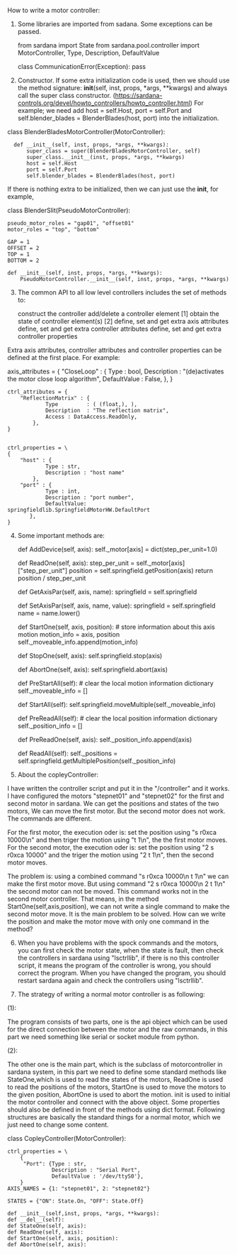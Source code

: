 How to write a motor controller:

1. Some libraries are imported from sadana. Some exceptions can be passed.

    from sardana import State
    from sardana.pool.controller import MotorController, Type, Description, DefaultValue
    
    class CommunicationError(Exception):
    pass
    
2. Constructor. If some extra initialization code is used, then we should use the method signature: __init__(self, inst, props, *args, **kwargs) and always call the super class constructor. (https://sardana-controls.org/devel/howto_controllers/howto_controller.html)
For example; we need add host = self.Host,  port = self.Port and self.blender_blades = BlenderBlades(host, port) into the initialization. 
  
  class BlenderBladesMotorController(MotorController):

      def __init__(self, inst, props, *args, **kwargs):
          super_class = super(BlenderBladesMotorController, self)
          super_class.__init__(inst, props, *args, **kwargs)
          host = self.Host
          port = self.Port
          self.blender_blades = BlenderBlades(host, port)
          
   If there is nothing extra to be initialized, then we can just use the __init__, for example, 
   
   class BlenderSlit(PseudoMotorController):
  
    pseudo_motor_roles = "gap01", "offset01"
    motor_roles = "top", "bottom"

    GAP = 1
    OFFSET = 2
    TOP = 1
    BOTTOM = 2

    def __init__(self, inst, props, *args, **kwargs):
        PseudoMotorController.__init__(self, inst, props, *args, **kwargs)
  
  
        
  3. The common API to all low level controllers includes the set of methods to:

        construct the controller
        add/delete a controller element [1]
        obtain the state of controller element(s) [2]
        define, set and get extra axis attributes
        define, set and get extra controller attributes
        define, set and get extra controller properties
        
 Extra axis attributes, controller attributes and controller properties can be defined at the first place. For example: 

axis_attributes = {
        "CloseLoop" : {
                Type         : bool,
                Description  : "(de)activates the motor close loop algorithm",
                DefaultValue : False,
            },
    }
    
    ctrl_attributes = {
        "ReflectionMatrix" : {
                Type         : ( (float,), ),
                Description  : "The reflection matrix",
                Access : DataAccess.ReadOnly,
            },
    }


    ctrl_properties = \
    {
        "host" : {
                Type : str,
                Description : "host name"
            },
        "port" : {
                Type : int,
                Description : "port number",
                DefaultValue: springfieldlib.SpringfieldMotorHW.DefaultPort
           },
    }
    
 4. Some important methods are:  
 
    def AddDevice(self, axis):
        self._motor[axis] = dict(step_per_unit=1.0)

    def ReadOne(self, axis):
        step_per_unit = self._motor[axis]["step_per_unit"]
        position = self.springfield.getPosition(axis)
        return position / step_per_unit

    def GetAxisPar(self, axis, name):
        springfield = self.springfield
    
    def SetAxisPar(self, axis, name, value):
        springfield = self.springfield
        name = name.lower()
        
    def StartOne(self, axis, position):
        # store information about this axis motion
        motion_info = axis, position
        self._moveable_info.append(motion_info)
        
    def StopOne(self, axis):
        self.springfield.stop(axis)

    def AbortOne(self, axis):
        self.springfield.abort(axis)
        
    def PreStartAll(self):
        # clear the local motion information dictionary
        self._moveable_info = []

    def StartAll(self):
        self.springfield.moveMultiple(self._moveable_info)
        
    def PreReadAll(self):
        # clear the local position information dictionary
        self._position_info = []

    def PreReadOne(self, axis):
        self._position_info.append(axis)

    def ReadAll(self):
        self._positions = self.springfield.getMultiplePosition(self._position_info)
        
   
5. About the copleyController:


I have written the controller script and put it in the "/controller" and it works.
I have configured the motors "stepnet01" and "stepnet02" for the first and second motor in sardana. We can get the positions and states of the two motors, We can move the first motor. But the second motor does not work. The commands are different.

For the first motor, the execution oder is: set the position using "s r0xca 10000\n" and then triger the motion using "t 1\n", the the first motor moves.
For the second motor, the execution oder is: set the position using "2 s r0xca 10000" and the triger the motion using "2 t 1\n", then the second motor moves.



The problem is: using a combined command "s r0xca 10000\n t 1\n" we can make the first motor move.
But using command "2 s r0xca 10000\n 2 t 1\n" the second motor can not be moved. This command works not in the second motor controller. That means, in the method StartOne(self,axis,position), we can not write a single command to make the second motor move. It is the main problem to be solved. 
How can we write the position and make the motor move with only one command in the method?

6. When you have problems with the spock commands and the motors, you can first check the motor state, when the state is fault, then check the controllers in sardana using "lsctrllib", if there is no this controller script, it means the program of the controller is wrong, you should correct the program. When you have changed the program, you should restart sardana again and check the controllers using "lsctrllib".

7. The strategy of writing a normal motor controller is as following:

(1): 

  The program consists of two parts, one is the api object which can be used for the direct connection between the motor and the raw commands, in this part we need something like serial or socket module from python.

(2):

  The other one is the main part, which is the subclass of motorcontroller in sardana system, in this part we need to define some standard methods like StateOne,which is used to read the states of the motors, ReadOne is used to read the positions of the motors, StartOne is used to move the motors to the given position, AbortOne is used to abort the motion. init is used to initial the motor controller and connect with the above object. Some properties should also be defined in front of the methods using dict format.  Following structures are basically the standard things for a normal motor, which we just need to change some content.  


class CopleyController(MotorController):

    ctrl_properties = \
        {
         "Port": {Type : str,
                  Description : "Serial Port",
                  DefaultValue : '/dev/ttyS0'},
        }
    AXIS_NAMES = {1: "stepnet01", 2: "stepnet02"}

    STATES = {"ON": State.On, "OFF": State.Off}

    def __init__(self,inst, props, *args, **kwargs):
    def __del__(self):
    def StateOne(self, axis):
    def ReadOne(self, axis):
    def StartOne(self, axis, position):
    def AbortOne(self, axis):
